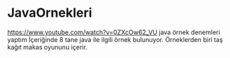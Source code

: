 # JavaOrnekleri
https://www.youtube.com/watch?v=0ZXcOw62_VU
java örnek denemleri yaptım
İçeriğinde 8 tane java ile ilgili örnek bulunuyor.
Örneklerden biri taş kağıt makas oyununu içerir.
